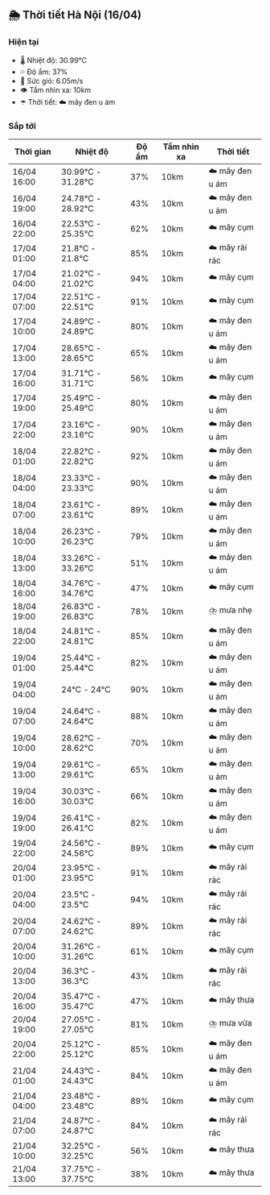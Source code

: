 ## 🌦️ Thời tiết Hà Nội (16/04)

### Hiện tại

- 🌡️ Nhiệt độ: 30.99℃
- 💦 Độ ẩm: 37%
- 💨 Sức gió: 6.05m/s
- 👁️ Tầm nhìn xa: 10km
- ☂️ Thời tiết: ☁️ mây đen u ám

### Sắp tới

| Thời gian | Nhiệt độ | Độ ẩm | Tầm nhìn xa | Thời tiết |
| --- | --- | --- | --- | --- |
| 16/04 16:00 | 30.99℃ - 31.28℃ | 37% | 10km | ☁️ mây đen u ám |
| 16/04 19:00 | 24.78℃ - 28.92℃ | 43% | 10km | ☁️ mây đen u ám |
| 16/04 22:00 | 22.53℃ - 25.35℃ | 62% | 10km | ☁️ mây cụm |
| 17/04 01:00 | 21.8℃ - 21.8℃ | 85% | 10km | ☁️ mây rải rác |
| 17/04 04:00 | 21.02℃ - 21.02℃ | 94% | 10km | ☁️ mây cụm |
| 17/04 07:00 | 22.51℃ - 22.51℃ | 91% | 10km | ☁️ mây cụm |
| 17/04 10:00 | 24.89℃ - 24.89℃ | 80% | 10km | ☁️ mây đen u ám |
| 17/04 13:00 | 28.65℃ - 28.65℃ | 65% | 10km | ☁️ mây đen u ám |
| 17/04 16:00 | 31.71℃ - 31.71℃ | 56% | 10km | ☁️ mây cụm |
| 17/04 19:00 | 25.49℃ - 25.49℃ | 80% | 10km | ☁️ mây đen u ám |
| 17/04 22:00 | 23.16℃ - 23.16℃ | 90% | 10km | ☁️ mây đen u ám |
| 18/04 01:00 | 22.82℃ - 22.82℃ | 92% | 10km | ☁️ mây đen u ám |
| 18/04 04:00 | 23.33℃ - 23.33℃ | 90% | 10km | ☁️ mây đen u ám |
| 18/04 07:00 | 23.61℃ - 23.61℃ | 89% | 10km | ☁️ mây đen u ám |
| 18/04 10:00 | 26.23℃ - 26.23℃ | 79% | 10km | ☁️ mây đen u ám |
| 18/04 13:00 | 33.26℃ - 33.26℃ | 51% | 10km | ☁️ mây đen u ám |
| 18/04 16:00 | 34.76℃ - 34.76℃ | 47% | 10km | ☁️ mây cụm |
| 18/04 19:00 | 26.83℃ - 26.83℃ | 78% | 10km | ⛈️ mưa nhẹ |
| 18/04 22:00 | 24.81℃ - 24.81℃ | 85% | 10km | ☁️ mây đen u ám |
| 19/04 01:00 | 25.44℃ - 25.44℃ | 82% | 10km | ☁️ mây đen u ám |
| 19/04 04:00 | 24℃ - 24℃ | 90% | 10km | ☁️ mây đen u ám |
| 19/04 07:00 | 24.64℃ - 24.64℃ | 88% | 10km | ☁️ mây đen u ám |
| 19/04 10:00 | 28.62℃ - 28.62℃ | 70% | 10km | ☁️ mây đen u ám |
| 19/04 13:00 | 29.61℃ - 29.61℃ | 65% | 10km | ☁️ mây đen u ám |
| 19/04 16:00 | 30.03℃ - 30.03℃ | 66% | 10km | ☁️ mây đen u ám |
| 19/04 19:00 | 26.41℃ - 26.41℃ | 82% | 10km | ☁️ mây đen u ám |
| 19/04 22:00 | 24.56℃ - 24.56℃ | 89% | 10km | ☁️ mây cụm |
| 20/04 01:00 | 23.95℃ - 23.95℃ | 91% | 10km | ☁️ mây rải rác |
| 20/04 04:00 | 23.5℃ - 23.5℃ | 94% | 10km | ☁️ mây rải rác |
| 20/04 07:00 | 24.62℃ - 24.62℃ | 89% | 10km | ☁️ mây rải rác |
| 20/04 10:00 | 31.26℃ - 31.26℃ | 61% | 10km | ☁️ mây cụm |
| 20/04 13:00 | 36.3℃ - 36.3℃ | 43% | 10km | ☁️ mây rải rác |
| 20/04 16:00 | 35.47℃ - 35.47℃ | 47% | 10km | ☁️ mây thưa |
| 20/04 19:00 | 27.05℃ - 27.05℃ | 81% | 10km | ⛈️ mưa vừa |
| 20/04 22:00 | 25.12℃ - 25.12℃ | 85% | 10km | ☁️ mây đen u ám |
| 21/04 01:00 | 24.43℃ - 24.43℃ | 84% | 10km | ☁️ mây đen u ám |
| 21/04 04:00 | 23.48℃ - 23.48℃ | 89% | 10km | ☁️ mây cụm |
| 21/04 07:00 | 24.87℃ - 24.87℃ | 84% | 10km | ☁️ mây rải rác |
| 21/04 10:00 | 32.25℃ - 32.25℃ | 56% | 10km | ☁️ mây thưa |
| 21/04 13:00 | 37.75℃ - 37.75℃ | 38% | 10km | ☁️ mây thưa |
